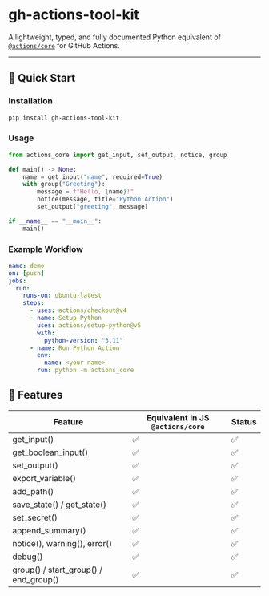 # gh-actions-tool-kit

A lightweight, typed, and fully documented Python equivalent of [`@actions/core`](https://github.com/actions/toolkit/tree/main/packages/core) for GitHub Actions.

---

## 🚀 Quick Start

### Installation
```bash
pip install gh-actions-tool-kit
```

### Usage

```python
from actions_core import get_input, set_output, notice, group

def main() -> None:
    name = get_input("name", required=True)
    with group("Greeting"):
        message = f"Hello, {name}!"
        notice(message, title="Python Action")
        set_output("greeting", message)

if __name__ == "__main__":
    main()
```

### Example Workflow

```yaml
name: demo
on: [push]
jobs:
  run:
    runs-on: ubuntu-latest
    steps:
      - uses: actions/checkout@v4
      - name: Setup Python
        uses: actions/setup-python@v5
        with:
          python-version: "3.11"
      - name: Run Python Action
        env:
          name: <your name>
        run: python -m actions_core
```

## 🧩 Features

| Feature                            | Equivalent in JS `@actions/core` | Status |
|------------------------------------|----------------------------------|--------|
| get_input()                        | ✅                                | ✅     |
| get_boolean_input()                | ✅                                | ✅     |
| set_output()                       | ✅                                | ✅     |
| export_variable()                  | ✅                                | ✅     |
| add_path()                         | ✅                                | ✅     |
| save_state() / get_state()         | ✅                                | ✅     |
| set_secret()                       | ✅                                | ✅     |
| append_summary()                   | ✅                                | ✅     |
| notice(), warning(), error()       | ✅                                | ✅     |
| debug()                            | ✅                                | ✅     |
| group() / start_group() / end_group() | ✅                             | ✅     |

